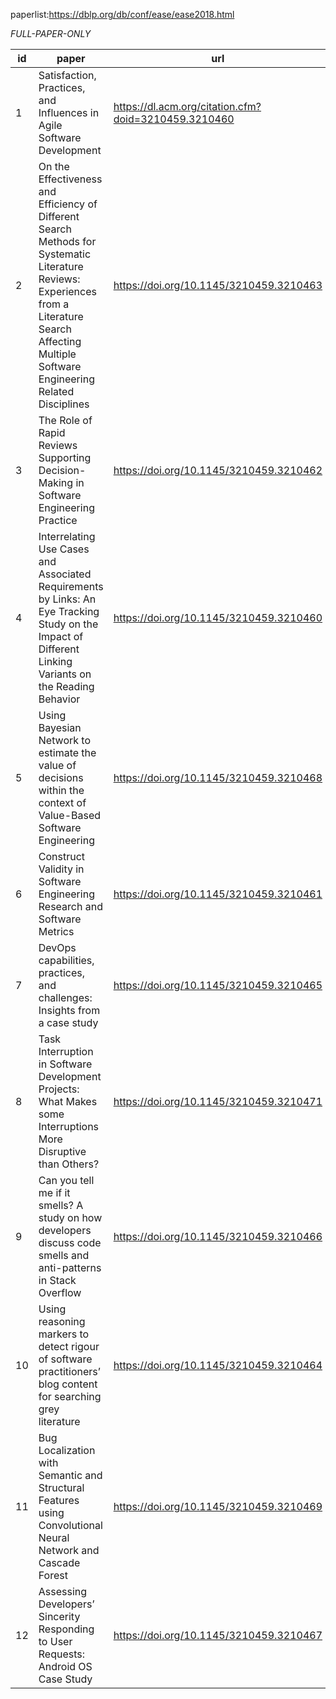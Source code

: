 paperlist:https://dblp.org/db/conf/ease/ease2018.html

*FULL-PAPER-ONLY*

id|paper|url
---|---|---
1|Satisfaction, Practices, and Influences in Agile Software Development|https://dl.acm.org/citation.cfm?doid=3210459.3210460
2|On the Effectiveness and Efficiency of Different Search Methods for Systematic Literature Reviews: Experiences from a Literature Search Affecting Multiple Software Engineering Related Disciplines|https://doi.org/10.1145/3210459.3210463
3|The Role of Rapid Reviews Supporting Decision-Making in Software Engineering Practice|https://doi.org/10.1145/3210459.3210462
4|Interrelating Use Cases and Associated Requirements by Links: An Eye Tracking Study on the Impact of Different Linking Variants on the Reading Behavior|https://doi.org/10.1145/3210459.3210460
5|Using Bayesian Network to estimate the value of decisions within the context of Value-Based Software Engineering|https://doi.org/10.1145/3210459.3210468
6|Construct Validity in Software Engineering Research and Software Metrics|https://doi.org/10.1145/3210459.3210461
7|DevOps capabilities, practices, and challenges: Insights from a case study|https://doi.org/10.1145/3210459.3210465
8|Task Interruption in Software Development Projects: What Makes some Interruptions More Disruptive than Others?|https://doi.org/10.1145/3210459.3210471
9|Can you tell me if it smells? A study on how developers discuss code smells and anti-patterns in Stack Overflow|https://doi.org/10.1145/3210459.3210466
10|Using reasoning markers to detect rigour of software practitioners’ blog content for searching grey literature|https://doi.org/10.1145/3210459.3210464
11|Bug Localization with Semantic and Structural Features using Convolutional Neural Network and Cascade Forest|https://doi.org/10.1145/3210459.3210469
12|Assessing Developers’ Sincerity Responding to User Requests: Android OS Case Study|https://doi.org/10.1145/3210459.3210467

